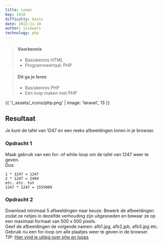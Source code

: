```yaml
---
title: Loops
key: 1418
difficulty: basic
date: 2022-11-10
author: jsiewers
technology: php
---
```


> #### Voorkennis
> * Basiskennis HTML
> * Programmeertaal: PHP

> #### Dit ga je leren
> * Basiskennis PHP
> * Een loop maken met PHP

{{ '/_assets/_icons/php.png'  | image: 'laravel', 13 }}

## Resultaat
Je kunt de tafel van 1247 en een reeks afbeeldingen tonen in je browser.

### Opdracht 1
Maak gebruik van een for- of while-loop om de tafel van 1247 weer te geven.  
Dus:  
```shell
1 * 1247 = 1247  
2 * 1247 = 2494  
etc. etc. tot  
1247 * 1247 = 1555009 
``` 


### Opdracht 2
Download minimaal 5 afbeeldingen naar keuze. Bewerk de afbeeldingen zodat ze netjes in dezelfde verhouding zijn uitgesneden en bewaar ze op een maximaal formaat van 500 x 500 pixels.  
Geef de afbeeldingen de volgende namen: afb1.jpg, afb2.jpb, afb3.jpg etc.  
Gebruik nu een for-loop om alle plaatjes weer te geven in de browser.  
TIP: [Hier vind je uitleg over php en loops](https://www.edutorial.nl/php/loops/)

